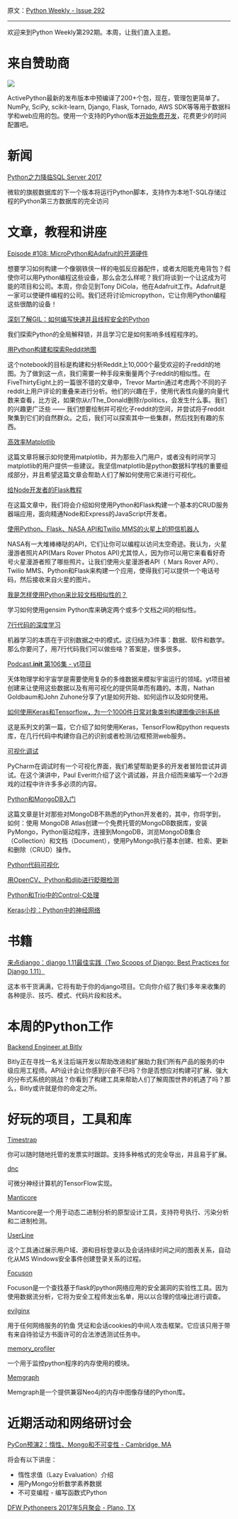 原文：[Python Weekly - Issue 292](http://eepurl.com/cMFwd5)

---

欢迎来到Python Weekly第292期。本周，让我们直入主题。 
  
# 来自赞助商  

[![](https://gallery.mailchimp.com/e2e180baf855ac797ef407fc7/images/d0352677-9ed4-4c6c-84bb-824d63faadb4.png)](http://www3.activestate.com/activepython.html?utm_source=python-weekly&utm_medium=email&utm_term=&utm_content=17-04-27-newsletter&utm_campaign=activepython-fc)

ActivePython最新的发布版本中预编译了200+个包，现在，管理包更简单了。NumPy, SciPy, scikit-learn, Django, Flask, Tornado, AWS SDK等等用于数据科学和web应用的包。使用一个支持的Python版本[开始免费开发](http://www3.activestate.com/activepython.html?utm_source=python-weekly&utm_medium=email&utm_term=&utm_content=17-04-27-newsletter&utm_campaign=activepython-fc)，花费更少的时间配置吧。 
  
  
# 新闻  
  
[Python之力降临SQL Server 2017](http://www.infoworld.com/article/3191187/database/python-power-comes-to-sql-server-2017.html)  

微软的旗舰数据库的下一个版本将运行Python脚本，支持作为本地T-SQL存储过程的Python第三方数据库的完全访问
  
  
# 文章，教程和讲座  
  
[Episode #108: MicroPython和Adafruit的开源硬件](https://talkpython.fm/episodes/show/108/micropython-and-open-source-hardware-at-adafruit)  

想要学习如何构建一个像钢铁侠一样的电弧反应器配件，或者太阳能充电背包？假使你可以用Python编程这些设备，那么会怎么样呢？我们将谈到一个让这成为可能的项目和公司。本周，你会见到Tony DiCola，他在Adafruit工作。Adafruit是一家可以使硬件编程的公司。我们还将讨论micropython，它让你用Python编程这些很酷的设备！
  
[深刻了解GIL：如何编写快速并且线程安全的Python](https://opensource.com/article/17/4/grok-gil)  

我们探索Python的全局解释锁，并且学习它是如何影响多线程程序的。
  
[用Python构建和探索Reddit地图](https://lmcinnes.github.io/subreddit_mapping/)  

这个notebook的目标是构建和分析Reddit上10,000个最受欢迎的子reddit的地图。为了做到这一点，我们需要一种手段来衡量两个子reddit的相似性。在FiveThirtyEight上的一篇很不错的文章中，Trevor Martin通过考虑两个不同的子reddit上用户评论的重叠来进行分析。他们的兴趣在于，使用代表性向量的向量代数来查看，比方说，如果你从r/The_Donald删除r/politics，会发生什么事。我们的兴趣更广泛些 —— 我们想要绘制并可视化子reddit的空间，并尝试将子reddit聚集到它们的自然群众。之后，我们可以探索其中一些集群，然后找到有趣的东西。
  
[高效率Matplotlib](http://pbpython.com/effective-matplotlib.html)  

这篇文章将展示如何使用matplotlib，并为那些入门用户，或者没有时间学习matplotlib的用户提供一些建议。我坚信matplotlib是python数据科学栈的重要组成部分，并且希望这篇文章会帮助人们了解如何使用它来进行可视化。
  
[给Node开发者的Flask教程](http://mherman.org/blog/2017/04/26/flask-for-node-developers/) 

在这篇文章中，我们将会介绍如何使用Python和Flask构建一个基本的CRUD服务器端应用，面向精通Node和Express的JavaScript开发者。
  
[使用Python、Flask、NASA API和Twilio MMS的火星上的短信机器人](https://www.twilio.com/blog/2017/04/texting-robots-on-mars-using-python-flask-nasa-apis-and-twilio-mms.html)   

NASA有一大堆棒棒哒的API，它们让你可以编程以访问太空奇迹。我认为，火星漫游者照片API(Mars Rover Photos API)尤其惊人，因为你可以用它来看看好奇号火星漫游者照了哪些照片。让我们使用火星漫游者API（ Mars Rover API）、Twilio MMS、Python和Flask来构建一个应用，使得我们可以提供一个电话号码，然后接收来自火星的图片。
  
[我是怎样使用Python来比较文档相似性的？](https://www.oreilly.com/learning/how-do-i-compare-document-similarity-using-python)  

学习如何使用gensim Python库来确定两个或多个文档之间的相似性。
  
[7行代码的深度学习](https://chatbotslife.com/deep-learning-in-7-lines-of-code-7879a8ef8cfb)  

机器学习的本质在于识别数据之中的模式。这归结为3件事：数据、软件和数学。那么你要问了，用7行代码我们可以做些啥？答案是，很多很多。
  
[Podcast.__init__ 第106集 - yt项目](https://www.podcastinit.com/episode-106-yt-project-with-nathan-goldbaum-and-john-zuhone/)  

天体物理学和宇宙学是需要使用复杂的多维数据来模拟宇宙运行的领域。yt项目被创建来让使用这些数据以及有用可视化的提供简单而有趣的。本周，Nathan Goldbaum和John Zuhone分享了yt是如何开始、如何运作以及如何使用。
  
[如何使用Keras和Tensorflow，为一个1000件日常对象类别构建图像识别系统](https://deeplearningsandbox.com/how-to-build-an-image-recognition-system-using-keras-and-tensorflow-for-a-1000-everyday-object-559856e04699)  

这是系列文的第一篇，它介绍了如何使用Keras，TensorFlow和python requests库，在几行代码中构建你自己的识别或者检测/边框预测web服务。
  
[可视化调试](https://www.youtube.com/watch?v=nksiGORLDZw)  

PyCharm在调试时有一个可视化界面，我们希望帮助更多的开发者冒险尝试并调试。在这个演讲中，Paul Everitt介绍了这个调试器，并且介绍而来编写一个2d游戏的过程中许许多多必须的内容。
  
[Python和MongoDB入门](https://www.mongodb.com/blog/post/getting-started-with-python-and-mongodb)  

这篇文章是针对那些对MongoDB不熟悉的Python开发者的，其中，你将学到，如何：使用 MongoDB Atlas创建一个免费托管的MongoDB数据库，安装PyMongo，Python驱动程序，连接到MongoDB，浏览MongoDB集合（Collection）和文档（Document），使用PyMongo执行基本创建、检索、更新和删除（CRUD）操作。
  
[Python代码可视化](http://codimension.org/documentation/visualization-technology/python-code-visualization.html)  
  
[用OpenCV、Python和dlib进行眨眼检测](http://www.pyimagesearch.com/2017/04/24/eye-blink-detection-opencv-python-dlib/)  
  
[Python和Trio中的Control-C处理](https://vorpus.org/blog/control-c-handling-in-python-and-trio/)  
  
[Keras小抄：Python中的神经网络](https://www.datacamp.com/community/blog/keras-cheat-sheet)  
  
  
# 书籍  
  
[来点django：django 1.11最佳实践（Two Scoops of Django: Best Practices for Django 1.11）](https://www.twoscoopspress.com/products/two-scoops-of-django-1-11)

这本书干货满满，它将有助于你的django项目。它向你介绍了我们多年来收集的各种提示、技巧、模式、代码片段和技术。
  
  
# 本周的Python工作  
  
[Backend Engineer at Bitly](http://jobs.pythonweekly.com/jobs/backend-engineer-2/)   

Bitly正在寻找一名关注后端开发以帮助改进和扩展助力我们所有产品的服务的中级应用工程师。API设计会让你感到兴奋不已吗？你是否想应对构建可扩展、强大的分布式系统的挑战？你看到了构建工具来帮助人们了解周围世界的机遇了吗？那么，Bitly或许就是你的命定之所。
  
  
# 好玩的项目，工具和库  
  
[Timestrap](https://github.com/overshard/timestrap)  

你可以随时随地托管的发票实时跟踪。支持多种格式的完全导出，并且易于扩展。  
  
[dnc](https://github.com/deepmind/dnc)  

可微分神经计算机的TensorFlow实现。
  
[Manticore](https://github.com/trailofbits/manticore)  

Manticore是一个用于动态二进制分析的原型设计工具，支持符号执行、污染分析和二进制检测。
  
[UserLine](https://github.com/THIBER-ORG/userline)  

这个工具通过展示用户域、源和目标登录以及会话持续时间之间的图表关系，自动化从MS Windows安全事件创建登录关系的过程。
  
[Focuson](https://github.com/uber/focuson)   

Focuson是一个查找基于flask的python网络应用的安全漏洞的实验性工具。因为使用数据流分析，它将为安全工程师发出名单，用以以合理的信噪比进行调查。

[evilginx](https://github.com/kgretzky/evilginx)  

用于任何网络服务的钓鱼 凭证和会话cookies的中间人攻击框架。它应该只用于带有来自待验证方书面许可的合法渗透测试任务中。
  
[memory_profiler](https://pypi.python.org/pypi/memory_profiler)  

一个用于监控python程序的内存使用的模块。
  
[Memgraph](https://github.com/technige/memgraph)  

Memgraph是一个提供兼容Neo4j的内存中图像存储的Python库。
  
  
# 近期活动和网络研讨会  
  
[PyCon预演2：惰性、Mongo和不可变性 - Cambridge, MA](https://www.meetup.com/bostonpython/events/238648235/)  

将会有以下讲座：

  * 惰性求值（Lazy Evaluation）介绍
  * 用PyMongo分析数学素养数据
  * 不可变编程 - 编写函数式Python

  
[DFW Pythoneers 2017年5月聚会 - Plano, TX](https://www.meetup.com/dfwpython/events/238130975/)  
  

 


